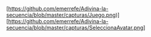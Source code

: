 [https://github.com/emerrefe/Adivina-la-secuencia/blob/master/capturas/Juego.png)]
[https://github.com/emerrefe/Adivina-la-secuencia/blob/master/capturas/SeleccionaAvatar.png]